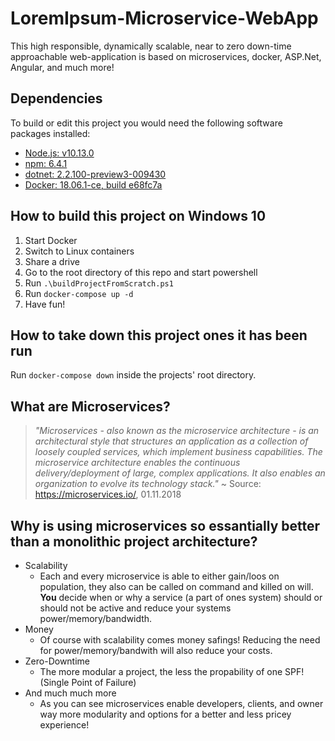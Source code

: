 # LoremIpsum-Microservice-WebApp
This high responsible, dynamically scalable, near to zero down-time approachable web-application is based on microservices, docker, ASP.Net, Angular, and much more!

## Dependencies
To build or edit this project you would  need the following software packages installed:
- [Node.js: v10.13.0](https://nodejs.org/en/download)
- [npm:     6.4.1](https://www.npmjs.com/get-npm)
- [dotnet:  2.2.100-preview3-009430](https://www.microsoft.com/net/download/dotnet-core/2.2)
- [Docker:  18.06.1-ce, build e68fc7a](https://docs.docker.com/docker-for-windows/install/)

## How to build this project on Windows 10
1. Start Docker
2. Switch to Linux containers
3. Share a drive
4. Go to the root directory of this repo and start powershell
5. Run `.\buildProjectFromScratch.ps1`
6. Run `docker-compose up -d`
7. Have fun!

## How to take down this project ones it has been run
Run `docker-compose down` inside the projects' root directory.

## What are Microservices?
> *"Microservices - also known as the microservice architecture - is an architectural style that structures an application as a collection of loosely coupled services, which implement business capabilities. The microservice architecture enables the continuous delivery/deployment of large, complex applications. It also enables an organization to evolve its technology stack."*
~ Source: https://microservices.io/, 01.11.2018

## Why is using microservices so essantially better than a monolithic project architecture?
- Scalability
  - Each and every microservice is able to either gain/loos on population, they also can be called on command and killed on will. **You** decide when or why a service (a part of ones system) should or should not be active and reduce your systems power/memory/bandwidth.
- Money
  - Of course with scalability comes money safings! Reducing the need for power/memory/bandwith will also reduce your costs.
- Zero-Downtime
  - The more modular a project, the less the propability of one SPF! (Single Point of Failure)
- And much much more
  - As you can see microservices enable developers, clients, and owner way more modularity and options for a better and less pricey experience!
